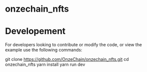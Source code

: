 # onzechain_nfts
# Developement
For developers looking to contribute or modify the code, or view the example use the following commands:


  git clone https://github.com/OnzeChain/onzechain_nfts.git
  cd onzechain_nfts
  yarn install
  yarn run dev
